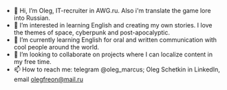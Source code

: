 - 👋 Hi, I’m Oleg, IT-recruiter in AWG.ru. Also i'm translate the game lore into Russian.
- 👀 I’m interested in learning English and creating my own stories. I love the themes of space, cyberpunk and post-apocalyptic.
- 🌱 I’m currently learning English for oral and written communication with cool people around the world.
- 💞️ I’m looking to collaborate on projects where I can localize content in my free time.
- 📫 How to reach me: telegram @oleg_marcus; Oleg Schetkin in LinkedIn, email olegfreon@mail.ru

<!---
Freonica/Freonica is a ✨ special ✨ repository because its `README.md` (this file) appears on your GitHub profile.
You can click the Preview link to take a look at your changes.
--->
